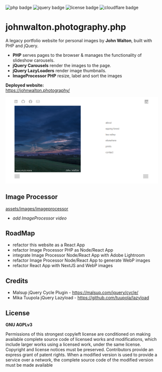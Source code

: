 
![php badge](https://img.shields.io/badge/PHP-v.7.4.33-99c.svg?logo=php&logoColor=99c&style=flat-square)
![jquery badge](https://img.shields.io/badge/jQuery-v.1.7.2-0769AD.svg?logo=jquery&logoColor=0985db&style=flat-square)
![license badge](https://img.shields.io/badge/License-AGPL_v3-yellow.svg?logo=gnu&logoColor=fafa78&style=flat-square)
![cloudflare badge](https://img.shields.io/endpoint?url=https://cloudflare-pages-badges.webmanager.workers.dev/?projectName=johnwalton-photography-php)


# johnwalton.photography.php
A legacy portfolio website for personal images by **John Walton**, built with PHP and jQuery.    


- **PHP** serves pages to the browser & manages the functionality of slideshow carousels.        
- **jQuery Carousels** render the images to the page.     
- **jQuery LazyLoaders** render image thumbnails.
- **ImageProcessor PHP** resize, label and sort the images
<!-- - **Note:** the Contact Form and Social Icons have been disabled for the demonstration site.  <br><br>     -->

**Deployed website:**   
https://johnwalton.photography/ 
<!-- https://johnwalton-photography-php.pages.dev/ -->

![deployed website](./graphics/website-index-600.png)

## Image Processor  

[assets/images/imageprocessor](https://github.com/forestDean/johnwalton.photography.php/tree/main/assets/images/imageprocessor)
- *add ImageProcessor video*

## RoadMap
- refactor this website as a React App
- refactor Image Processor PHP as Node/React App
- integrate Image Processor Node/React App with Adobe Lightroom
- refactor Image Processor Node/React App to generate WebP images
- refactor React App with NextJS and WebP images

## Credits
- Malsup jQuery Cycle Plugin - https://malsup.com/jquery/cycle/
- Mika Tuupola jQuery Lazyload - https://github.com/tuupola/lazyload

## License
**GNU AGPLv3**

Permissions of this strongest copyleft license are conditioned on making available complete source code of licensed works and modifications, which include larger works using a licensed work, under the same license. Copyright and license notices must be preserved. Contributors provide an express grant of patent rights. When a modified version is used to provide a service over a network, the complete source code of the modified version must be made available